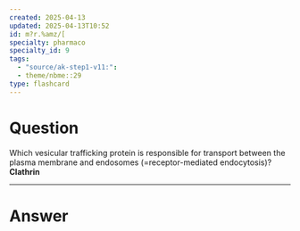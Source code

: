 ```yaml
---
created: 2025-04-13
updated: 2025-04-13T10:52
id: m?r.%amz/[
specialty: pharmaco
specialty_id: 9
tags:
  - "source/ak-step1-v11:": 
  - theme/nbme::29
type: flashcard
---
```


# Question
Which vesicular trafficking protein is responsible for transport between the plasma membrane and endosomes (=receptor-mediated endocytosis)?   **Clathrin**

---

# Answer
